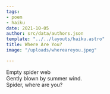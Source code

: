 ```yaml
---
tags:
- poem
- haiku
date: 2021-10-05
author: src/data/authors.json
template: "../../layouts/haiku.astro"
title: Where Are You?
image: "/uploads/whereareyou.jpeg"

---
```

Empty spider web  
Gently blown by summer wind.  
Spider, where are you?